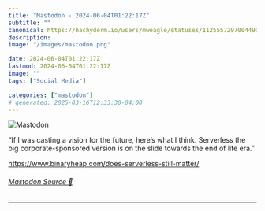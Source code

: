 ```yaml
---
title: "Mastodon - 2024-06-04T01:22:17Z"
subtitle: ""
canonical: https://hachyderm.io/users/mweagle/statuses/112555729700449013
description:
image: "/images/mastodon.png"

date: 2024-06-04T01:22:17Z
lastmod: 2024-06-04T01:22:17Z
image: ""
tags: ["Social Media"]

categories: ["mastodon"]
# generated: 2025-03-16T12:33:30-04:00
---
```

![Mastodon](/images/mastodon.png)

<p>“If I was casting a vision for the future, here’s what I think. Serverless the big corporate-sponsored version is on the slide towards the end of life era.”</p><p><a href="https://www.binaryheap.com/does-serverless-still-matter/" target="_blank" rel="nofollow noopener noreferrer" translate="no"><span class="invisible">https://www.</span><span class="ellipsis">binaryheap.com/does-serverless</span><span class="invisible">-still-matter/</span></a></p>


###### [Mastodon Source 🐘](https://hachyderm.io/@mweagle/112555729700449013)

___
